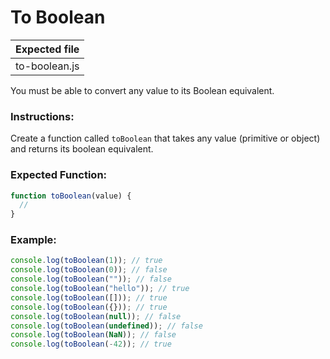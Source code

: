 # To Boolean

| Expected file |
| ------------- |
| to-boolean.js |

You must be able to convert any value to its Boolean equivalent.

### Instructions:

Create a function called `toBoolean` that takes any value (primitive or object) and returns its boolean equivalent.

### Expected Function: 

```js
function toBoolean(value) {
  //
}
```

### Example:

```js
console.log(toBoolean(1)); // true
console.log(toBoolean(0)); // false
console.log(toBoolean("")); // false
console.log(toBoolean("hello")); // true
console.log(toBoolean([])); // true
console.log(toBoolean({})); // true
console.log(toBoolean(null)); // false
console.log(toBoolean(undefined)); // false
console.log(toBoolean(NaN)); // false
console.log(toBoolean(-42)); // true
```
